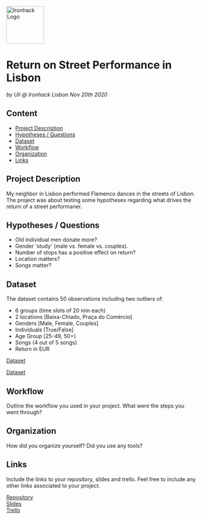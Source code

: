 <img src="https://bit.ly/2VnXWr2" alt="Ironhack Logo" width="100"/>

# Return on Street Performance in Lisbon
*by Uli @ Ironhack Lisbon Nov 20th 2020*

## Content
- [Project Description](#project-description)
- [Hypotheses / Questions](#hypotheses-/-questions)
- [Dataset](#dataset)
- [Workflow](#workflow)
- [Organization](#organization)
- [Links](#links)

<a name="project-description"></a>

## Project Description
My neighbor in Lisbon performed Flamenco dances in the streets of Lisbon. The project was about testing some hypotheses regarding what drives the return of a  street performaner.

<a name="hypotheses-/-questions"></a>

## Hypotheses / Questions
- Old individual men donate more?
- Gender 'study' (male vs. female vs. couples).
- Number of stops has a positive effect on return?
- Location matters?
- Songs matter?

<a name="dataset"></a>

## Dataset
The dataset contains 50 observations including two outliers of:
- 6 groups (time slots of 20 min each)
- 2 locations [Baixa-Chiado, Praça do Comércio]
- Genders [Male, Female, Couples]
- Individuals [True/False]
- Age Group [25-49, 50+]
- Songs (4 out of 5 songs)
- Return in EUR

<a href="data.csv">Dataset</a>

[Dataset](data.csv) 

<a name="workflow"></a>

## Workflow
Outline the workflow you used in your project. What were the steps you went through?

<a name="organization"></a>

## Organization
How did you organize yourself? Did you use any tools?

<a name="links"></a>

## Links
Include the links to your repository, slides and trello. Feel free to include any other links associated to your project. 

[Repository](https://github.com/)  
[Slides](https://slides.com/)  
[Trello](https://trello.com/en)  
